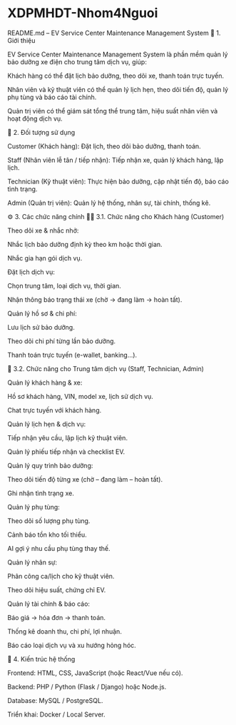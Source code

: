 # XDPMHDT-Nhom4Nguoi
README.md – EV Service Center Maintenance Management System
🚗 1. Giới thiệu

EV Service Center Maintenance Management System là phần mềm quản lý bảo dưỡng xe điện cho trung tâm dịch vụ, giúp:

Khách hàng có thể đặt lịch bảo dưỡng, theo dõi xe, thanh toán trực tuyến.

Nhân viên và kỹ thuật viên có thể quản lý lịch hẹn, theo dõi tiến độ, quản lý phụ tùng và báo cáo tài chính.

Quản trị viên có thể giám sát tổng thể trung tâm, hiệu suất nhân viên và hoạt động dịch vụ.

👥 2. Đối tượng sử dụng

Customer (Khách hàng): Đặt lịch, theo dõi bảo dưỡng, thanh toán.

Staff (Nhân viên lễ tân / tiếp nhận): Tiếp nhận xe, quản lý khách hàng, lập lịch.

Technician (Kỹ thuật viên): Thực hiện bảo dưỡng, cập nhật tiến độ, báo cáo tình trạng.

Admin (Quản trị viên): Quản lý hệ thống, nhân sự, tài chính, thống kê.

⚙️ 3. Các chức năng chính
🧍‍♂️ 3.1. Chức năng cho Khách hàng (Customer)

Theo dõi xe & nhắc nhở:

Nhắc lịch bảo dưỡng định kỳ theo km hoặc thời gian.

Nhắc gia hạn gói dịch vụ.

Đặt lịch dịch vụ:

Chọn trung tâm, loại dịch vụ, thời gian.

Nhận thông báo trạng thái xe (chờ → đang làm → hoàn tất).

Quản lý hồ sơ & chi phí:

Lưu lịch sử bảo dưỡng.

Theo dõi chi phí từng lần bảo dưỡng.

Thanh toán trực tuyến (e-wallet, banking...).

🧰 3.2. Chức năng cho Trung tâm dịch vụ (Staff, Technician, Admin)

Quản lý khách hàng & xe:

Hồ sơ khách hàng, VIN, model xe, lịch sử dịch vụ.

Chat trực tuyến với khách hàng.

Quản lý lịch hẹn & dịch vụ:

Tiếp nhận yêu cầu, lập lịch kỹ thuật viên.

Quản lý phiếu tiếp nhận và checklist EV.

Quản lý quy trình bảo dưỡng:

Theo dõi tiến độ từng xe (chờ – đang làm – hoàn tất).

Ghi nhận tình trạng xe.

Quản lý phụ tùng:

Theo dõi số lượng phụ tùng.

Cảnh báo tồn kho tối thiểu.

AI gợi ý nhu cầu phụ tùng thay thế.

Quản lý nhân sự:

Phân công ca/lịch cho kỹ thuật viên.

Theo dõi hiệu suất, chứng chỉ EV.

Quản lý tài chính & báo cáo:

Báo giá → hóa đơn → thanh toán.

Thống kê doanh thu, chi phí, lợi nhuận.

Báo cáo loại dịch vụ và xu hướng hỏng hóc.

🧱 4. Kiến trúc hệ thống

Frontend: HTML, CSS, JavaScript (hoặc React/Vue nếu có).

Backend: PHP / Python (Flask / Django) hoặc Node.js.

Database: MySQL / PostgreSQL.

Triển khai: Docker / Local Server.

